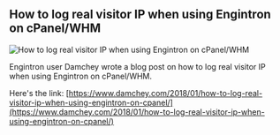 ## How to log real visitor IP when using Engintron on cPanel/WHM

![How to log real visitor IP when using Engintron on cPanel/WHM](./images/how-to-log-real-visitor-ip-when-using-engintron-on-cpanel.png)

Engintron user Damchey wrote a blog post on how to log real visitor IP when using Engintron on cPanel/WHM.

Here's the link: [https://www.damchey.com/2018/01/how-to-log-real-visitor-ip-when-using-engintron-on-cpanel/](https://www.damchey.com/2018/01/how-to-log-real-visitor-ip-when-using-engintron-on-cpanel/)
